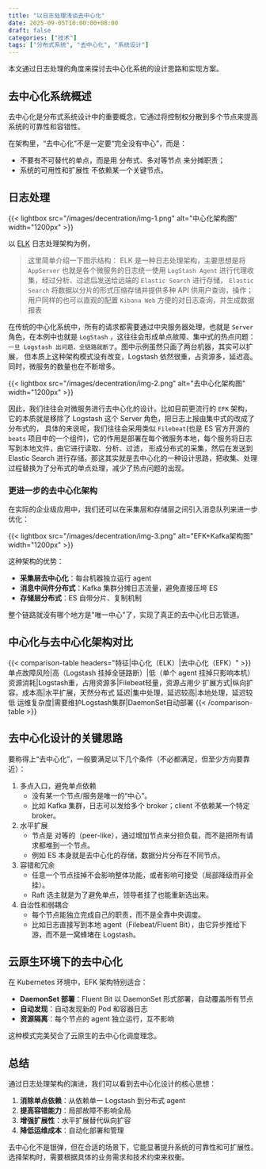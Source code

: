 ```yaml
---
title: "以日志处理浅谈去中心化"
date: 2025-09-05T10:00:00+08:00
draft: false
categories: ["技术"]
tags: ["分布式系统", "去中心化", "系统设计"]
---
```


本文通过日志处理的角度来探讨去中心化系统的设计思路和实现方案。

## 去中心化系统概述

去中心化是分布式系统设计中的重要概念，它通过将控制权分散到多个节点来提高系统的可靠性和容错性。

在架构里，“去中心化”不是一定要“完全没有中心”，而是：
- 不要有不可替代的单点，而是用 分布式、多对等节点 来分摊职责；
- 系统的可用性和扩展性 不依赖某一个关键节点。

## 日志处理
{{< lightbox src="/images/decentration/img-1.png" alt="中心化架构图" width="1200px" >}}

以 [ELK](https://www.elastic.co/cn/elastic-stack) 日志处理架构为例，
> 这里简单介绍一下图示结构：
> ELK 是一种日志处理架构，主要思想是将 `AppServer` 也就是各个微服务的日志统一使用 `LogStash Agent` 进行代理收集，经过分析、过滤后发送给远端的 `Elastic Search` 进行存储，
> `Elastic Search` 将数据以分片的形式压缩存储并提供多种 API 供用户查询，操作；用户同样的也可以直观的配置 `Kibana Web` 方便的对日志查询，并生成数据报表

在传统的中心化系统中，所有的请求都需要通过中央服务器处理，也就是 `Server` 角色，在本例中也就是 `LogStash` ，这往往会形成单点故障、集中式的热点问题：`一旦 Logstash 出问题，全链路就断了`。图中示例虽然只画了两台机器，其实可以扩展，
但本质上这种架构模式没有改变，Logstash 依然很重，占资源多，延迟高。同时，微服务的数量也在不断增多。

{{< lightbox src="/images/decentration/img-2.png" alt="去中心化架构图" width="1200px" >}}

因此，我们往往会对微服务进行去中心化的设计。比如目前更流行的 `EFK` 架构，它的本质就是移除了 Logstash 这个 Server 角色，把日志上报由集中式的改成了分布式的，
具体的来说呢，我们往往会采用类似 `Filebeat`(也是 ES 官方开源的 `beats` 项目中的一个组件)，它的作用是部署在每个微服务本地，每个服务将日志写到本地文件，由它进行读取、分析、过滤，
形成分布式的采集，然后在发送到 Elastic Search 进行存储。那这其实就是去中心化的一种设计思路，把收集、处理过程替换为了分布式的单点处理，减少了热点问题的出现。

### 更进一步的去中心化架构

在实际的企业级应用中，我们还可以在采集层和存储层之间引入消息队列来进一步优化：

{{< lightbox src="/images/decentration/img-3.png" alt="EFK+Kafka架构图" width="1200px" >}}

这种架构的优势：
- **采集层去中心化**：每台机器独立运行 agent
- **消息中间件分布式**：Kafka 集群分摊日志流量，避免直接压垮 ES
- **存储层分布式**：ES 自带分片、复制机制

整个链路就没有哪个地方是"唯一中心"了，实现了真正的去中心化日志管道。

## 中心化与去中心化架构对比

{{< comparison-table headers="特征|中心化（ELK）|去中心化（EFK）" >}}
单点故障风险|高（Logstash 挂掉全链路断）|低（单个 agent 挂掉只影响本机）
资源消耗|Logstash重，占用资源多|Filebeat轻量，资源占用少
扩展方式|纵向扩容，成本高|水平扩展，天然分布式
延迟|集中处理，延迟较高|本地处理，延迟较低
运维复杂度|需要维护Logstash集群|DaemonSet自动部署
{{< /comparison-table >}}

## 去中心化设计的关键思路
要称得上“去中心化”，一般要满足以下几个条件（不必都满足，但至少方向要靠近）：
1. 多点入口，避免单点依赖 
   - 没有某一个节点/服务是唯一的“中心”。 
   - 比如 Kafka 集群，日志可以发给多个 broker；client 不依赖某一个特定 broker。 
2. 水平扩展 
   - 节点是 对等的（peer-like），通过增加节点来分担负载，而不是把所有请求都堆到一个节点。 
   - 例如 ES 本身就是去中心化的存储，数据分片分布在不同节点。
3. 容错和冗余 
   - 任意一个节点挂掉不会影响整体功能，或者影响可接受（局部降级而非全挂）。 
   - Raft 选主就是为了避免单点，领导者挂了也能重新选出来。
4. 自治性和弱耦合 
   - 每个节点能独立完成自己的职责，而不是全靠中央调度。 
   - 比如日志直接写到本地 agent（Filebeat/Fluent Bit），由它异步推给下游，而不是一窝蜂堵在 Logstash。

## 云原生环境下的去中心化

在 Kubernetes 环境中，EFK 架构特别适合：

- **DaemonSet 部署**：Fluent Bit 以 DaemonSet 形式部署，自动覆盖所有节点
- **自动发现**：自动发现新的 Pod 和容器日志
- **资源隔离**：每个节点的 agent 独立运行，互不影响

这种模式完美契合了云原生的去中心化调度理念。

## 总结

通过日志处理架构的演进，我们可以看到去中心化设计的核心思想：

1. **消除单点依赖**：从依赖单一 Logstash 到分布式 agent
2. **提高容错能力**：局部故障不影响全局
3. **增强扩展性**：水平扩展替代纵向扩容
4. **降低运维成本**：自动化部署和管理

去中心化不是银弹，但在合适的场景下，它能显著提升系统的可靠性和可扩展性。选择架构时，需要根据具体的业务需求和技术约束来权衡。